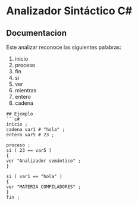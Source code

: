 # Analizador Sintáctico  C# 

## Documentacion
Este analizar reconoce las siguientes palabras:
1. inicio
2. proceso
3. fin
4. si
5. ver
6. mientras
7. entero
8. cadena
```
## Ejemplo
```c#
inicio ;
cadena var1 # "hola" ;
entero var5 # 23 ;

proceso ;
si ( 23 == var5 )
{
ver "Analizador semántico" ;
}

si ( var1 == "hola" )
{
ver "MATERIA COMPILADORES" ;
}
fin ;
```

